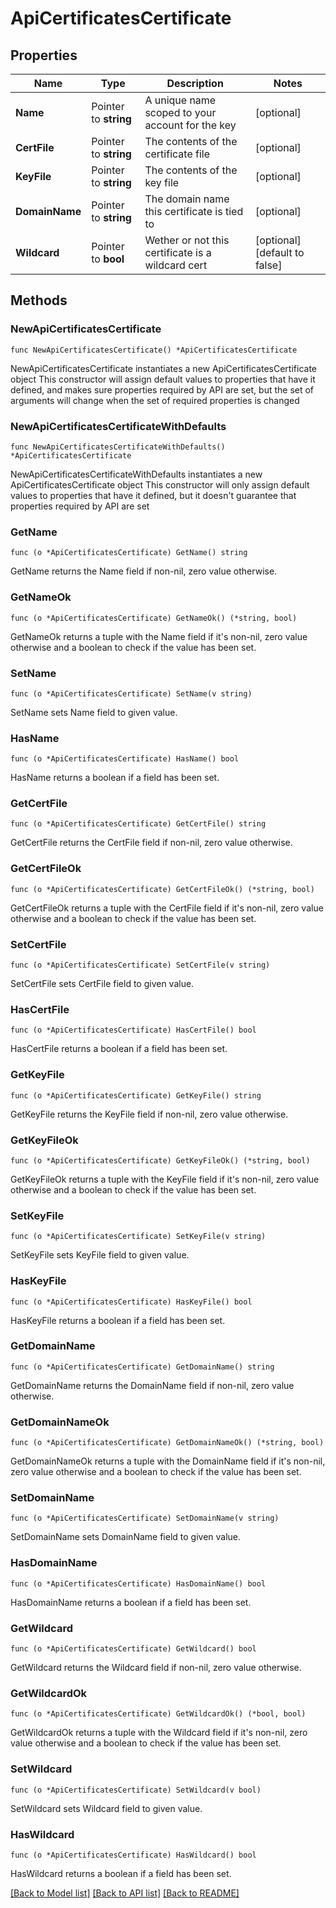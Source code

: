 # ApiCertificatesCertificate

## Properties

Name | Type | Description | Notes
------------ | ------------- | ------------- | -------------
**Name** | Pointer to **string** | A unique name scoped to your account for the key | [optional] 
**CertFile** | Pointer to **string** | The contents of the certificate file | [optional] 
**KeyFile** | Pointer to **string** | The contents of the key file | [optional] 
**DomainName** | Pointer to **string** | The domain name this certificate is tied to | [optional] 
**Wildcard** | Pointer to **bool** | Wether or not this certificate is a wildcard cert | [optional] [default to false]

## Methods

### NewApiCertificatesCertificate

`func NewApiCertificatesCertificate() *ApiCertificatesCertificate`

NewApiCertificatesCertificate instantiates a new ApiCertificatesCertificate object
This constructor will assign default values to properties that have it defined,
and makes sure properties required by API are set, but the set of arguments
will change when the set of required properties is changed

### NewApiCertificatesCertificateWithDefaults

`func NewApiCertificatesCertificateWithDefaults() *ApiCertificatesCertificate`

NewApiCertificatesCertificateWithDefaults instantiates a new ApiCertificatesCertificate object
This constructor will only assign default values to properties that have it defined,
but it doesn't guarantee that properties required by API are set

### GetName

`func (o *ApiCertificatesCertificate) GetName() string`

GetName returns the Name field if non-nil, zero value otherwise.

### GetNameOk

`func (o *ApiCertificatesCertificate) GetNameOk() (*string, bool)`

GetNameOk returns a tuple with the Name field if it's non-nil, zero value otherwise
and a boolean to check if the value has been set.

### SetName

`func (o *ApiCertificatesCertificate) SetName(v string)`

SetName sets Name field to given value.

### HasName

`func (o *ApiCertificatesCertificate) HasName() bool`

HasName returns a boolean if a field has been set.

### GetCertFile

`func (o *ApiCertificatesCertificate) GetCertFile() string`

GetCertFile returns the CertFile field if non-nil, zero value otherwise.

### GetCertFileOk

`func (o *ApiCertificatesCertificate) GetCertFileOk() (*string, bool)`

GetCertFileOk returns a tuple with the CertFile field if it's non-nil, zero value otherwise
and a boolean to check if the value has been set.

### SetCertFile

`func (o *ApiCertificatesCertificate) SetCertFile(v string)`

SetCertFile sets CertFile field to given value.

### HasCertFile

`func (o *ApiCertificatesCertificate) HasCertFile() bool`

HasCertFile returns a boolean if a field has been set.

### GetKeyFile

`func (o *ApiCertificatesCertificate) GetKeyFile() string`

GetKeyFile returns the KeyFile field if non-nil, zero value otherwise.

### GetKeyFileOk

`func (o *ApiCertificatesCertificate) GetKeyFileOk() (*string, bool)`

GetKeyFileOk returns a tuple with the KeyFile field if it's non-nil, zero value otherwise
and a boolean to check if the value has been set.

### SetKeyFile

`func (o *ApiCertificatesCertificate) SetKeyFile(v string)`

SetKeyFile sets KeyFile field to given value.

### HasKeyFile

`func (o *ApiCertificatesCertificate) HasKeyFile() bool`

HasKeyFile returns a boolean if a field has been set.

### GetDomainName

`func (o *ApiCertificatesCertificate) GetDomainName() string`

GetDomainName returns the DomainName field if non-nil, zero value otherwise.

### GetDomainNameOk

`func (o *ApiCertificatesCertificate) GetDomainNameOk() (*string, bool)`

GetDomainNameOk returns a tuple with the DomainName field if it's non-nil, zero value otherwise
and a boolean to check if the value has been set.

### SetDomainName

`func (o *ApiCertificatesCertificate) SetDomainName(v string)`

SetDomainName sets DomainName field to given value.

### HasDomainName

`func (o *ApiCertificatesCertificate) HasDomainName() bool`

HasDomainName returns a boolean if a field has been set.

### GetWildcard

`func (o *ApiCertificatesCertificate) GetWildcard() bool`

GetWildcard returns the Wildcard field if non-nil, zero value otherwise.

### GetWildcardOk

`func (o *ApiCertificatesCertificate) GetWildcardOk() (*bool, bool)`

GetWildcardOk returns a tuple with the Wildcard field if it's non-nil, zero value otherwise
and a boolean to check if the value has been set.

### SetWildcard

`func (o *ApiCertificatesCertificate) SetWildcard(v bool)`

SetWildcard sets Wildcard field to given value.

### HasWildcard

`func (o *ApiCertificatesCertificate) HasWildcard() bool`

HasWildcard returns a boolean if a field has been set.


[[Back to Model list]](../README.md#documentation-for-models) [[Back to API list]](../README.md#documentation-for-api-endpoints) [[Back to README]](../README.md)


